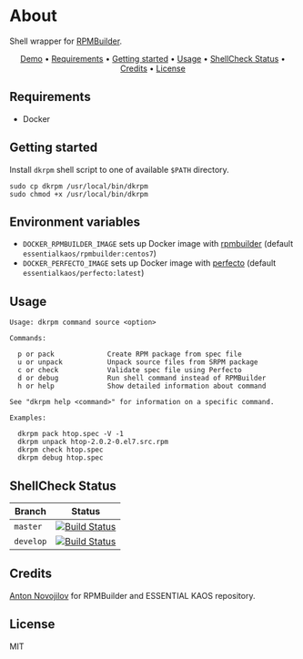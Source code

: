 # About

Shell wrapper for [RPMBuilder](https://github.com/essentialkaos/rpmbuilder).

<p align="center"><a href="#demo">Demo</a> • <a href="#requirements">Requirements</a> • <a href="#getting-started">Getting started</a> • <a href="#usage">Usage</a> • <a href="#shellcheck-status">ShellCheck Status</a> • <a href="#credits">Credits</a> • <a href="#license">License</a></p>

## Requirements

- Docker

## Getting started

Install `dkrpm` shell script to one of available `$PATH` directory.

```shell
sudo cp dkrpm /usr/local/bin/dkrpm
sudo chmod +x /usr/local/bin/dkrpm
```

## Environment variables

- `DOCKER_RPMBUILDER_IMAGE` sets up Docker image with [rpmbuilder](https://github.com/essentialkaos/rpmbuilder) (default `essentialkaos/rpmbuilder:centos7`)
- `DOCKER_PERFECTO_IMAGE` sets up Docker image with [perfecto](https://github.com/essentialkaos/perfecto) (default `essentialkaos/perfecto:latest`)

## Usage

```
Usage: dkrpm command source <option>

Commands:

  p or pack             Create RPM package from spec file
  u or unpack           Unpack source files from SRPM package
  c or check            Validate spec file using Perfecto
  d or debug            Run shell command instead of RPMBuilder
  h or help             Show detailed information about command

See "dkrpm help <command>" for information on a specific command.

Examples:

  dkrpm pack htop.spec -V -1
  dkrpm unpack htop-2.0.2-0.el7.src.rpm
  dkrpm check htop.spec
  dkrpm debug htop.spec
```

## ShellCheck Status

| Branch | Status |
|------------|--------|
| `master` | [![Build Status](https://github.com/gongled/dkrpm/workflows/ci/badge.svg?branch=master)](https://github.com/gongled/dkrpm) |
| `develop` | [![Build Status](https://github.com/gongled/dkrpm/workflows/ci/badge.svg?branch=develop)](https://github.com/gongled/dkrpm) |

## Credits

[Anton Novojilov](https://github.com/andyone) for RPMBuilder and ESSENTIAL KAOS repository.

## License

MIT
